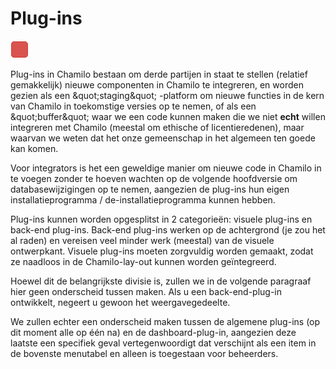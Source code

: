 # Plug-ins

![](../../.gitbook/assets/images33%20%282%29.png)

Plug-ins in Chamilo bestaan om derde partijen in staat te stellen \(relatief gemakkelijk\) nieuwe componenten in Chamilo te integreren, en worden gezien als een &amp;quot;staging&amp;quot; -platform om nieuwe functies in de kern van Chamilo in toekomstige versies op te nemen, of als een &amp;quot;buffer&amp;quot; waar we een code kunnen maken die we niet **echt** willen integreren met Chamilo \(meestal om ethische of licentieredenen\), maar waarvan we weten dat het onze gemeenschap in het algemeen ten goede kan komen.

Voor integrators is het een geweldige manier om nieuwe code in Chamilo in te voegen zonder te hoeven wachten op de volgende hoofdversie om databasewijzigingen op te nemen, aangezien de plug-ins hun eigen installatieprogramma / de-installatieprogramma kunnen hebben.

Plug-ins kunnen worden opgesplitst in 2 categorieën: visuele plug-ins en back-end plug-ins. Back-end plug-ins werken op de achtergrond \(je zou het al raden\) en vereisen veel minder werk \(meestal\) van de visuele ontwerpkant. Visuele plug-ins moeten zorgvuldig worden gemaakt, zodat ze naadloos in de Chamilo-lay-out kunnen worden geïntegreerd.

Hoewel dit de belangrijkste divisie is, zullen we in de volgende paragraaf hier geen onderscheid tussen maken. Als u een back-end-plug-in ontwikkelt, negeert u gewoon het weergavegedeelte.

We zullen echter een onderscheid maken tussen de algemene plug-ins \(op dit moment alle op één na\) en de dashboard-plug-in, aangezien deze laatste een specifiek geval vertegenwoordigt dat verschijnt als een item in de bovenste menutabel en alleen is toegestaan voor beheerders.

